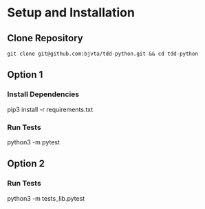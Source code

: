 # Setup and Installation



## Clone Repository
`git clone git@github.com:bjvta/tdd-python.git && cd tdd-python`

## Option 1
### Install Dependencies
pip3 install -r requirements.txt

### Run Tests
python3 -m pytest


## Option 2
### Run Tests
python3 -m tests_lib.pytest
